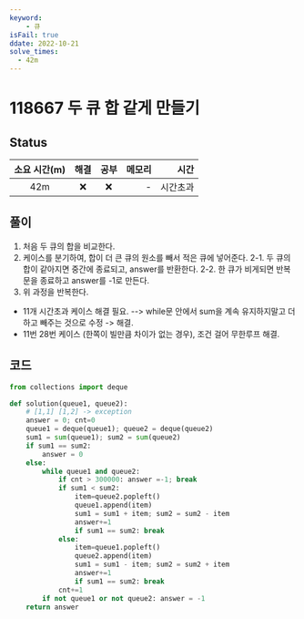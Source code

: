 ```yaml
---
keyword:
    - 큐
isFail: true
ddate: 2022-10-21
solve_times:
  - 42m
---
```


# 118667 두 큐 합 같게 만들기

## Status

| 소요 시간(m) | 해결 | 공부 |  메모리 |  시간 |
| :-------: | :-------: | :-------: | ------: | ----: |
|    42m     |    ❌    |    ❌      |- | 시간초과 |

## 풀이
1. 처음 두 큐의 합을 비교한다.
2. 케이스를 분기하여, 합이 더 큰 큐의 원소를 빼서 적은 큐에 넣어준다.
   2-1. 두 큐의 합이 같아지면 중간에 종료되고, answer를 반환한다. 
   2-2. 한 큐가 비게되면 반복문을 종료하고 answer를 -1로 만든다.
3. 위 과정을 반복한다.

- 11개 시간초과 케이스 해결 필요.
--> while문 안에서 sum을 계속 유지하지말고 더하고 빼주는 것으로 수정 -> 해결.
- 11번 28번 케이스 (한쪽이 빌만큼 차이가 없는 경우), 조건 걸어 무한루프 해결.

## 코드

```python
from collections import deque 

def solution(queue1, queue2):
    # [1,1] [1,2] -> exception
    answer = 0; cnt=0
    queue1 = deque(queue1); queue2 = deque(queue2)
    sum1 = sum(queue1); sum2 = sum(queue2)
    if sum1 == sum2:
        answer = 0
    else: 
        while queue1 and queue2:
            if cnt > 300000: answer =-1; break 
            if sum1 < sum2:
                item=queue2.popleft()
                queue1.append(item)
                sum1 = sum1 + item; sum2 = sum2 - item
                answer+=1
                if sum1 == sum2: break 
            else:
                item=queue1.popleft()
                queue2.append(item)
                sum1 = sum1 - item; sum2 = sum2 + item
                answer+=1
                if sum1 == sum2: break
            cnt+=1
        if not queue1 or not queue2: answer = -1 
    return answer
```
